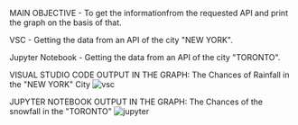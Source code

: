 MAIN OBJECTIVE - To get the informationfrom the requested API and print the graph on the basis of that.

VSC - Getting the data from an API of the city "NEW YORK".

Jupyter Notebook - Getting the data from an API of the city "TORONTO".
 
 VISUAL STUDIO CODE OUTPUT IN THE GRAPH:
 The Chances of Rainfall in the "NEW YORK" City
 ![vsc](https://user-images.githubusercontent.com/87888762/226685759-5ec6e50f-2243-4dde-bdd6-eb6cea825893.PNG)
 
 
JUPYTER NOTEBOOK OUTPUT IN THE GRAPH:
The Chances of the snowfall in the "TORONTO"
![jupyter](https://user-images.githubusercontent.com/87888762/226685861-cb2624a9-d07d-4c4c-b19d-dfa2ad0b09b2.png)

